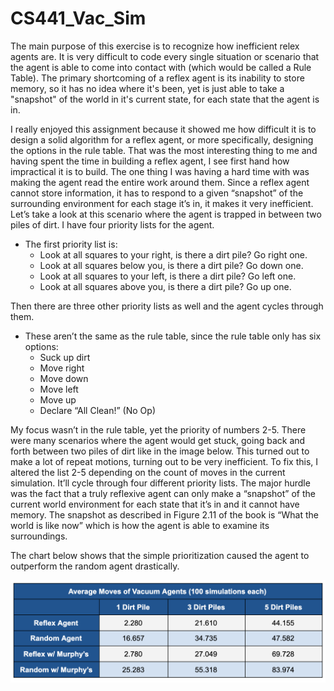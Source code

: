 # CS441_Vac_Sim

The main purpose of this exercise is to recognize how inefficient relex agents are. It is very difficult to code every single situation or scenario that the agent is able to come into contact with (which would be called a Rule Table). The primary shortcoming of a reflex agent is its inability to store memory, so it has no idea where it's been, yet is just able to take a "snapshot" of the world in it's current state, for each state that the agent is in.

I really enjoyed this assignment because it showed me how difficult it is to design a solid algorithm for a reflex agent, or more specifically, designing the options in the rule table. That was the most interesting thing to me and having spent the time in building a reflex agent, I see first hand how impractical it is to build. The one thing I was having a hard time with was making the agent read the entire work around them. Since a reflex agent cannot store information, it has to respond to a given “snapshot” of the surrounding environment for each stage it’s in, it makes it very inefficient. Let’s take a look at this scenario where the agent is trapped in between two piles of dirt. I have four priority lists for the agent.

* The first priority list is:
    * Look at all squares to your right, is there a dirt pile? Go right one.
    * Look at all squares below you, is there a dirt pile? Go down one.
    * Look at all squares to your left, is there a dirt pile? Go left one.
    * Look at all squares above you, is there a dirt pile? Go up one.

Then there are three other priority lists as well and the agent cycles through them.
* These aren’t the same as the rule table, since the rule table only has six options:
    * Suck up dirt
    * Move right
    * Move down
    * Move left
    * Move up
    * Declare “All Clean!” (No Op)

My focus wasn’t in the rule table, yet the priority of numbers 2-5. There were many scenarios where the agent would get stuck, going back and forth between two piles of dirt like in the image below. This turned out to make a lot of repeat motions, turning out to be very inefficient. To fix this, I altered the list 2-5 depending on the count of moves in the current simulation. It’ll cycle through four different priority lists. The major hurdle was the fact that a truly reflexive agent can only make a “snapshot” of the current world environment for each state that it’s in and it cannot have memory. The snapshot as described in Figure 2.11 of the book is “What the world is like now” which is how the agent is able to examine its surroundings.

The chart below shows that the simple prioritization caused the agent to outperform the random agent drastically.

![resulting data](https://github.com/williammcintosh/CS441_Vac_Sim/blob/main/images/Screen%20Shot%202021-06-26%20at%2011.06.04%20PM.png)
